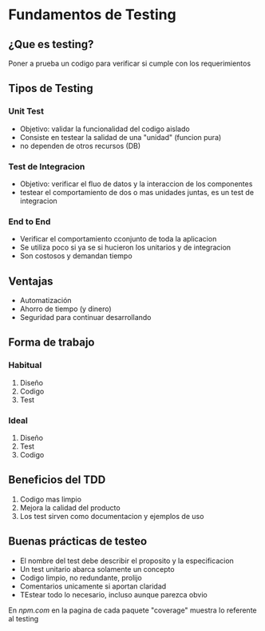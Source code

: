 # Fundamentos de Testing

## ¿Que es testing?
Poner a prueba un codigo para verificar si cumple con los requerimientos

## Tipos de Testing
### Unit Test
* Objetivo: validar la funcionalidad del codigo aislado
* Consiste en testear la salidad de una "unidad" (funcion pura)
* no dependen de otros recursos (DB)
### Test de Integracion
* Objetivo: verificar el fluo de datos y la interaccion de los componentes
* testear el comportamiento de dos o mas unidades juntas, es un test de integracion
### End to End
* Verificar el comportamiento cconjunto de toda la aplicacion
* Se utiliza poco si ya se si hucieron los unitarios y de integracion
* Son costosos y demandan tiempo
## Ventajas
* Automatización
* Ahorro de tiempo (y dinero)
* Seguridad para continuar desarrollando
## Forma de trabajo
### Habitual
1. Diseño
2. Codigo
3. Test
### Ideal
1. Diseño
2. Test
3. Codigo

## Beneficios del TDD
1. Codigo mas limpio
2. Mejora la calidad del producto
3. Los test sirven como documentacion y ejemplos de uso

## Buenas prácticas de testeo
* El nombre del test debe describir el proposito y la especificacion
* Un test unitario abarca solamente un concepto
* Codigo limpio, no redundante, prolijo
* Comentarios unicamente si aportan claridad
* TEstear todo lo necesario, incluso aunque parezca obvio

En *npm.com* en la pagina de cada paquete "coverage" muestra lo referente al testing